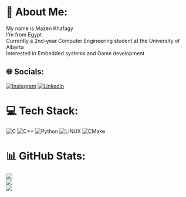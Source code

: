 # 💫 About Me:
My name is Mazen Khafagy<br>I'm from Egypt<br>Currently a 2nd-year Computer Engineering student at the University of Alberta<br>Interested in Embedded systems and Game development 


## 🌐 Socials:
[![Instagram](https://img.shields.io/badge/Instagram-%23E4405F.svg?logo=Instagram&logoColor=white)](https://instagram.com/mazen_khafagi) [![LinkedIn](https://img.shields.io/badge/LinkedIn-%230077B5.svg?logo=linkedin&logoColor=white)](https://linkedin.com/in/mazen-khafagy-b83865249) 

# 💻 Tech Stack:
![C](https://img.shields.io/badge/c-%2300599C.svg?style=flat&logo=c&logoColor=white) ![C++](https://img.shields.io/badge/c++-%2300599C.svg?style=flat&logo=c%2B%2B&logoColor=white) ![Python](https://img.shields.io/badge/python-3670A0?style=flat&logo=python&logoColor=ffdd54) ![LINUX](https://img.shields.io/badge/Linux-FCC624?style=flat&logo=linux&logoColor=black) ![CMake](https://img.shields.io/badge/CMake-%23008FBA.svg?style=flat&logo=cmake&logoColor=white)
# 📊 GitHub Stats:
![](https://github-readme-stats.vercel.app/api?username=MazenKhafagyyy&theme=dark&hide_border=true&include_all_commits=false&count_private=false)<br/>
![](https://github-readme-streak-stats.herokuapp.com/?user=MazenKhafagyyy&theme=dark&hide_border=true)<br/>
![](https://github-readme-stats.vercel.app/api/top-langs/?username=MazenKhafagyyy&theme=dark&hide_border=true&include_all_commits=false&count_private=false&layout=compact)

<!-- Proudly created with GPRM ( https://gprm.itsvg.in ) -->